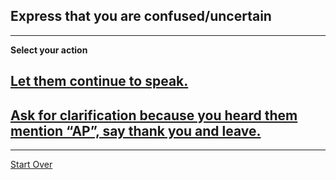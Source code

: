 ## Express that you are confused/uncertain

--- 

**Select your action**
## [Let them continue to speak.](https://cdn.ceotodaymagazine.com/CEO-Today/wp-content/uploads/2019/05/How-To-Do-Public-Speaking-Properly.jpg)
## [Ask for clarification because you heard them mention “AP”, say thank you and leave.](https://www.incimages.com/uploaded_files/image/970x450/getty_469566889_105923.jpg)
---
[Start Over](../home.md)